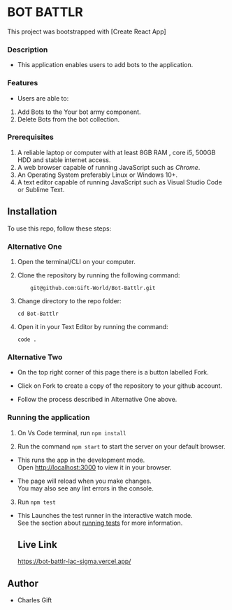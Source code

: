 # BOT BATTLR

This project was bootstrapped with [Create React App]

### Description

- This application enables users to add bots to the application.

### Features

- Users are able to:

1. Add Bots to the Your bot army component.
2. Delete Bots from the bot collection.

### Prerequisites

1. A reliable laptop or computer with at least 8GB RAM , core i5, 500GB HDD and stable internet access.
2. A web browser capable of running JavaScript such as _Chrome_.
3. An Operating System preferably Linux or Windows 10+.
4. A text editor capable of running JavaScript such as Visual Studio Code or Sublime Text.

## Installation

To use this repo, follow these steps:

### Alternative One

1.  Open the terminal/CLI on your computer.

2.  Clone the repository by running the following command:

            git@github.com:Gift-World/Bot-Battlr.git

3.  Change directory to the repo folder:

        cd Bot-Battlr

4.  Open it in your Text Editor by running the command:

        code .

### Alternative Two

- On the top right corner of this page there is a button labelled Fork.

- Click on Fork to create a copy of the repository to your github account.

- Follow the process described in Alternative One above.

### Running the application

1. On Vs Code terminal, run `npm install`

2. Run the command `npm start` to start the server on your default browser.

- This runs the app in the development mode.\
  Open [http://localhost:3000](http://localhost:3000) to view it in your browser.

- The page will reload when you make changes.\
  You may also see any lint errors in the console.

3. Run `npm test`

- This Launches the test runner in the interactive watch mode.\
  See the section about [running tests](https://facebook.github.io/create-react-app/docs/running-tests) for more information.

  ## Live Link
     https://bot-battlr-lac-sigma.vercel.app/
## Author

- Charles Gift
